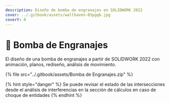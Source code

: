 ```yaml
---
description: Diseño de bomba de engranajes en SOLIDWORK 2022
cover: ../.gitbook/assets/wallhaven-85pgqk.jpg
coverY: 0
---
```


# 🥶 Bomba de Engranajes

El diseño de una bomba de engranajes a partir de SOLIDWORK 2022 con animación, planos, rediseño, análisis de movimiento.

{% file src="../.gitbook/assets/Bomba de Engranajes.zip" %}

{% hint style="danger" %}
Se puede revisar el estado de las intersecciones desde el análisis de interferencias en la sección de cálculos en caso de choque de entidades
{% endhint %}
